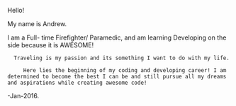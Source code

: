 Hello!

My name is Andrew.

   I am a Full- time Firefighter/ Paramedic, and am learning Developing on the side because it is AWESOME!

      Traveling is my passion and its something I want to do with my life.

         Here lies the beginning of my coding and developing career! I am determined to become the best I can be and still pursue all my dreams and aspirations while creating awesome code!

-Jan-2016.
